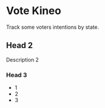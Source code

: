 # Vote Kineo

Track some voters intentions by state.

## Head 2

Description 2


### Head 3

- 1
- 2
- 3

